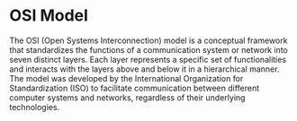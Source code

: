 # OSI Model
The OSI (Open Systems Interconnection) model is a conceptual framework that standardizes the functions of a communication system or network into seven distinct layers. Each layer represents a specific set of functionalities and interacts with the layers above and below it in a hierarchical manner. The model was developed by the International Organization for Standardization (ISO) to facilitate communication between different computer systems and networks, regardless of their underlying technologies.
